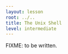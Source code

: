 ```yaml
---
layout: lesson
root: ../..
title: The Unix Shell
level: intermediate
---
```

FIXME: to be written.
